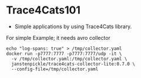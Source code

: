 # Trace4Cats101

- Simple applications by using Trace4Cats library.


For simple Example; it needs avro collector
```$xslt
echo "log-spans: true" > /tmp/collector.yaml
docker run -p7777:7777 -p7777:7777/udp -it \
  -v /tmp/collector.yaml:/tmp/collector.yaml \
  janstenpickle/trace4cats-collector-lite:0.7.0 \
  --config-file=/tmp/collector.yaml
```